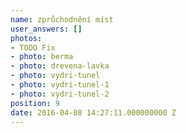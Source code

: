 ```yaml
---
name: zprůchodnění míst
user_answers: []
photos:
- TODO Fix
- photo: berma
- photo: drevena-lavka
- photo: vydri-tunel
- photo: vydri-tunel-1
- photo: vydri-tunel-2
position: 9
date: 2016-04-08 14:27:11.000000000 Z
---
```

